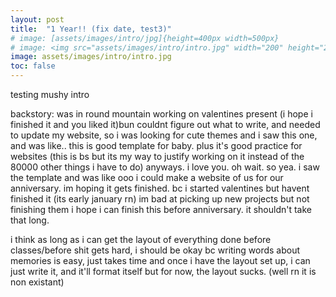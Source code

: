 ```yaml
---
layout: post
title:  "1 Year!! (fix date, test3)"
# image: [assets/images/intro/jpg]{height=400px width=500px}
# image: <img src="assets/images/intro/intro.jpg" width="200" height="200" />
image: assets/images/intro/intro.jpg
toc: false
---
```


<!-- [assets/images/intro/jpg]{height=400px width=500px} -->


<!-- <img src="http://....jpg" width="200" height="200" /> -->

testing 
mushy intro

backstory: was in round mountain working on valentines present (i hope i finished it and you liked it)bun
couldnt figure out what to write, and needed to update my website, so i was looking for cute themes
and i saw this one, and was like.. this is good template for baby.
plus it's good practice for websites (this is bs but its my way to justify working on it instead of the 80000 other things i have to do)
anyways. i love you.
oh wait. so yea.
i saw the template and was like ooo i could make a website of us for our anniversary. im hoping it gets finished. bc i started valentines but havent finished it (its early january rn)
im bad at picking up new projects but not finishing them
i hope i can finish this before anniversary. it shouldn't take that long. 

i think as long as i can get the layout of everything done before classes/before shit gets hard, i should be okay
bc writing words about memories is easy, just takes time
and once i have the layout set up, i can just write it, and it'll format itself
but for now, the layout sucks. (well rn it is non existant)



